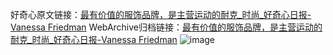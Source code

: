 好奇心原文链接：[最有价值的服饰品牌，是主营运动的耐克_时尚_好奇心日报-Vanessa Friedman](https://www.qdaily.com/articles/10247.html)
WebArchive归档链接：[最有价值的服饰品牌，是主营运动的耐克_时尚_好奇心日报-Vanessa Friedman](http://web.archive.org/web/20190623155922/https://www.qdaily.com/articles/10247.html)
![image](http://ww3.sinaimg.cn/large/007d5XDply1g3vvoromcwj30u02vnaxk)